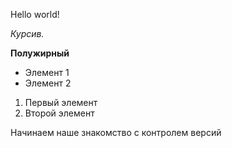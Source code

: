 Hello world!

*Курсив.*

**Полужирный**

* Элемент 1
* Элемент 2

1. Первый элемент
2. Второй элемент

Начинаем наше знакомство с контролем версий
